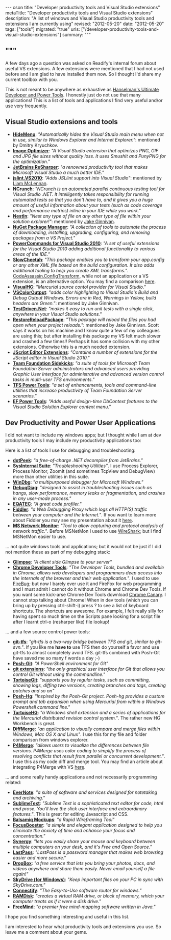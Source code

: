 --- cson
title: "Developer productivity tools and Visual Studio extensions"
metaTitle: "Developer productivity tools and Visual Studio extensions"
description: "A list of windows and Visual Studio productivity tools and extensions I am currently using"
revised: "2012-05-20"
date: "2012-05-20"
tags: ["tools"]
migrated: "true"
urls: ["/developer-productivity-tools-and-visual-studio-extensions"]
summary: """

"""
---
A few days ago a question was asked on Readify's internal forum about useful VS extensions. A few extensions were mentioned that I had not used before and I am glad to have installed them now. So I thought I'd share my current toolbox with you.

This is not meant to be anywhere as exhaustive as [Hanselman's Ultimate Developer and Power Tools][1]. I honestly just do not use that many applications! This is a list of tools and applications I find very useful and/or use very frequently.

## Visual Studio extensions and tools
 - **[HideMenu][2]**: *"Automatically hides the Visual Studio main menu when not in use, similar to Windows Explorer and Internet Explorer."*: mentioned by Dmitry Kryuchkov.
 - **[Image Optimizer][3]**: *"A Visual Studio extension that optimizes PNG, GIF and JPG file sizes without quality loss. It uses SmushIt and PunyPNG for the optimization."*
 - **[JetBrains ReSharper][4]**: *"a renowned productivity tool that makes Microsoft Visual Studio a much better IDE."*
 - **[jslint.VS2010][5]**: *"Adds JSLlint support into Visual Studio"*: mentioned by [Liam McLennan][6].
 - **[NCrunch][7]**: *"NCrunch is an automated parallel continuous testing tool for Visual Studio .NET. It intelligently takes responsibility for running automated tests so that you don't have to, and it gives you a huge amount of useful information about your tests (such as code coverage and performance metrics) inline in your IDE while you work."*
 - **[NestIn][8]**: *"Nest any type of file on any other type of file within your solution explorer!"*: mentioned by [Jake Ginnivan][9].
 - **[NuGet Package Manager][10]**: *"A collection of tools to automate the process of downloading, installing, upgrading, configuring, and removing packages from a VS Project."*
 - **[PowerCommands for Visual Studio 2010][11]**: *"A set of useful extensions for the Visual Studio 2010 adding additional functionality to various areas of the IDE."*
 - **[SlowCheetah][12]**: *"This package enables you to transform your app.config or any other XML file based on the build configuration. It also adds additional tooling to help you create XML transforms."*. [CodeAssassin.ConfigTransform][13], while not an application or a VS extension, is an alternative option. You may find a comparison [here][14].
 - **[VisualHG][15]**: *"Mercurial source contol provider for Visual Studio."*
 - **[VSColorOutput][16]**: *"adds color highlighting to Visual Studio's Build and Debug Output Windows. Errors are in Red, Warnings in Yellow, build headers are Green."*: mentioned by Jake Ginnivan.
 - **[TestDriven.Net][17]**: *"makes it easy to run unit tests with a single click, anywhere in your Visual Studio solutions."*
 - **[RestoreReloadPackage][18]**: *"This package will reload the files you had open when your project reloads."*: mentioned by Jake Ginnivan. Scott says it works on his machine and I know quite a few of my colleagues are using this; but after installing this package my VS felt much slower and crashed a few times!! Perhaps it has some collision with my other extensions. Otherwise this is a much needed extension.
 - **[JScript Editor Extensions][19]**: *"Contains a number of extensions for the JScript editor in Visual Studio 2010."*
 - **[Team Foundation Sidekicks][20]**: *"a suite of tools for Microsoft Team Foundation Server administrators and advanced users providing Graphic User Interface for administrative and advanced version control tasks in multi-user TFS environments."*
 - **[TFS Power Tools][21]**: *"a set of enhancements, tools and command-line utilities that increase productivity of Team Foundation Server scenarios."*
 - **[EF Power Tools][22]**: *"Adds useful design-time DbContext features to the Visual Studio Solution Explorer context menu."*

## Dev Productivity and Power User Applications
I did not want to include my windows apps; but I thought while I am at dev productivity tools I may include my productivity applications too:

Here is a list of tools I use for debugging and troubleshooting:

 - **[dotPeek][23]**: *"a free-of-charge .NET decompiler from JetBrains."*
 - **[SysInternal Suite][24]**: *"Troubleshooting Utilities"*. I use Process Explorer, Process Monitor, ZoomIt (and sometimes TcpView and DebugView) more than other utilities in this suite.
 - **[WinDbg][25]**: *"a multipurposed debugger for Microsoft Windows."*
 - **[DebugDiag][26]**: *"designed to assist in troubleshooting issues such as hangs, slow performance, memory leaks or fragmentation, and crashes in any user-mode process."*
 - **[EQATEC][27]**: *"A great code profiler."*
 - **[Fiddler][28]**: *"a Web Debugging Proxy which logs all HTTP(S) traffic between your computer and the Internet."*. If you want to learn more about Fiddler you may see my presentation about it [here][29].
 - **[MS Network Monitor][30]**: *"Tool to allow capturing and protocol analysis of network traffic."*. Before MSNetMon I used to use [WireShark][31]; but I find MSNetMon easier to use.

... not quite windows tools and applications; but it would not be just if I did not mention these as part of my debugging stack:

 - **[Glimpse][32]**: *"A client side Glimpse to your server"*
 - **[Chrome Developer Tools][33]**: *"The Developer Tools, bundled and available in Chrome, allows web developers and programmers deep access into the internals of the browser and their web application."*. I used to use [FireBug][34]; but now I barely ever use it and FireFox for web programming and I must admit I cannot do it without Chrome and Chrome Dev Tools. If you want some kick-arse Chrome Dev Tools download [Chrome Canary][35]. I cannot stop talking about Chrome! When in dev tools (which you can bring up by pressing ctrl-shift-i) press ? to see a list of keyboard shortcuts. The shortcuts are awesome. For example, I felt really silly for having spent so much time on the Scripts pane looking for a script file after I learnt ctrl-o (resharper like) file lookup!

... and a few source control power tools: 

 - **[git-tfs][38]**: *"git-tfs is a two-way bridge between TFS and git, similar to git-svn."*. If you like me **have to** use TFS then do yourself a favor and use git-tfs to almost completely avoid TFS. git-tfs combined with Posh-Git have saved me so many f words a day ;-)
 - **[Posh-Git][36]**: *"A PowerShell environment for Git"*
 - **[git extensions][37]**: *"the only graphical user interface for Git that allows you control Git without using the commandline."*
 - **[TortoiseGit][39]**: *"supports you by regular tasks, such as committing, showing logs, diffing two versions, creating branches and tags, creating patches and so on"*
 - **[Posh-Hg][40]**: *"Inspired by the Posh-Git project. Posh-hg provides a custom prompt and tab expansion when using Mercurial from within a Windows Powershell command line."*
 - **[TortoiseHG][41]**: *"a Windows shell extension and a series of applications for the Mercurial distributed revision control system."*. The rather new HG Workbench is great.
 - **[DiffMerge][42]**: *"an application to visually compare and merge files within Windows, Mac OS X and Linux"*. I use this for my file and folder comparison from windows explorer.
 - **[P4Merge][43]**: *"allows users to visualize the differences between file versions. P4Merge uses color coding to simplify the process of resolving conflicts that result from parallel or concurrent development."*. I use this as my code diff and merge tool. You may find an article about integrating P4Merge with VS [here][44].

... and some really handy applications and not necessarily programming related:

 - **[EverNote][45]**: *"a suite of software and services designed for notetaking and archiving."*
 - **[SublimeText][46]**: *"Sublime Text is a sophisticated text editor for code, html and prose. You'll love the slick user interface and extraordinary features."*. This is great for editing Javascript and CSS.
 - **[Balsamiq Mockups][47]**: *"a Rapid Wireframing Tool"*
 - **[FocusBooster][48]**: *"a simple and elegant application designed
to help you eliminate the anxiety of time and enhance your focus and concentration."*
 - **[Synergy][49]**: *"lets you easily share your mouse and keyboard between multiple computers on your desk, and it's Free and Open Source."*
 - **[LastPass][50]**: *"LastPass is a password manager that makes web browsing easier and more secure."*
 - **[DropBox][51]**: *"a free service that lets you bring your photos, docs, and videos anywhere and share them easily. Never email yourself a file again!"*
 - **[SkyDrive (for Windows)][52]**: *"Keep important files on your PC in sync with SkyDrive.com."*
 - **[Connectify][53]**: *"The Easy-to-Use software router for windows."* 
 - **[RAMDisk][54]**: *"creates a virtual RAM drive, or block of memory, which your computer treats as if it were a disk drive."*
 - **[FreeMind][55]**: *"a premier free mind-mapping software written in Java."*

I hope you find something interesting and useful in this list. 

I am interested to hear what productivity tools and extensions you use. So leave me a comment about your gems.


  [1]: http://www.hanselman.com/blog/ScottHanselmans2011UltimateDeveloperAndPowerUsersToolListForWindows.aspx
  [2]: http://visualstudiogallery.msdn.microsoft.com/bdbcffca-32a6-4034-8e89-c31b86ad4813
  [3]: http://visualstudiogallery.msdn.microsoft.com/a56eddd3-d79b-48ac-8c8f-2db06ade77c3
  [4]: http://www.jetbrains.com/resharper/
  [5]: http://visualstudiogallery.msdn.microsoft.com/961e6734-cd3a-4afb-a121-4541742b912e
  [6]: http://hackingon.net/
  [7]: http://www.ncrunch.net/
  [8]: http://visualstudiogallery.msdn.microsoft.com/9d6ef0ce-2bef-4a82-9a84-7718caa5bb45
  [9]: http://jake.ginnivan.net/
  [10]: http://visualstudiogallery.msdn.microsoft.com/27077b70-9dad-4c64-adcf-c7cf6bc9970c
  [11]: http://visualstudiogallery.msdn.microsoft.com/e5f41ad9-4edc-4912-bca3-91147db95b99
  [12]: http://visualstudiogallery.msdn.microsoft.com/69023d00-a4f9-4a34-a6cd-7e854ba318b5
  [13]: https://nuget.org/packages/CodeAssassin.ConfigTransform
  [14]: http://www.mehdi-khalili.com/transform-app-config-and-web-config
  [15]: http://visualhg.codeplex.com/
  [16]: http://vscoloroutput.codeplex.com/
  [17]: http://testdriven.net/
  [18]: http://www.hanselman.com/blog/IntroducingWorkspaceReloaderAVisualStudioAddInToSaveYourOpenFilesAcrossProjectReloads.aspx
  [19]: http://visualstudiogallery.msdn.microsoft.com/872d27ee-38c7-4a97-98dc-0d8a431cc2ed?SRC=Home
  [20]: http://www.attrice.info/cm/tfs/
  [21]: http://visualstudiogallery.msdn.microsoft.com/c255a1e4-04ba-4f68-8f4e-cd473d6b971f
  [22]: http://visualstudiogallery.msdn.microsoft.com/72a60b14-1581-4b9b-89f2-846072eff19d
  [23]: http://www.jetbrains.com/decompiler/
  [24]: http://technet.microsoft.com/en-us/sysinternals/bb842062.aspx
  [25]: http://msdn.microsoft.com/en-us/windows/hardware/gg463009.aspx
  [26]: http://www.microsoft.com/en-us/download/details.aspx?id=26798
  [27]: http://eqatec.com/Profiler/
  [28]: http://www.fiddler2.com/fiddler2/
  [29]: http://www.mehdi-khalili.com/advanced-web-debugging-with-fiddler
  [30]: http://www.microsoft.com/en-us/download/details.aspx?id=4865
  [31]: http://www.wireshark.org/
  [32]: http://getglimpse.com/
  [33]: https://developers.google.com/chrome-developer-tools/
  [34]: http://getfirebug.com/
  [35]: https://tools.google.com/dlpage/chromesxs
  [36]: https://github.com/dahlbyk/posh-git
  [37]: http://code.google.com/p/gitextensions/
  [38]: http://git-tfs.com/
  [39]: http://code.google.com/p/tortoisegit/
  [40]: http://poshhg.codeplex.com/
  [41]: http://tortoisehg.bitbucket.org/
  [42]: http://www.sourcegear.com/diffmerge/
  [43]: http://www.perforce.com/product/components/perforce_visual_merge_and_diff_tools
  [44]: http://www.richard-banks.org/2009/09/using-p4merge-with-visual-studio-2008.html
  [45]: http://evernote.com/
  [46]: http://www.sublimetext.com/
  [47]: http://www.balsamiq.com/
  [48]: http://www.focusboosterapp.com/
  [49]: http://synergy-foss.org/
  [50]: https://lastpass.com/
  [51]: https://www.dropbox.com/
  [52]: https://apps.live.com/skydrive
  [53]: http://www.connectify.me/
  [54]: http://memory.dataram.com/products-and-services/software/ramdisk
  [55]: http://freemind.sourceforge.net/wiki/index.php/Main_Page